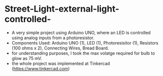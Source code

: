 # Street-Light-external-light-controlled-
- A very simple project using Arduino UNO, where an LED is controlled using analog inputs from a photoresistor.
- Components Used: Arduino UNO (1), LED (1), Photoresisitor (1), Resistors (100 ohms x 2), Connecting Wires, Bread Board.
- for understanding purposes, I took the max volatge required for bulb to glow as 75 mV.
- the whole project was implemented at Tinkercad (https://www.tinkercad.com)
